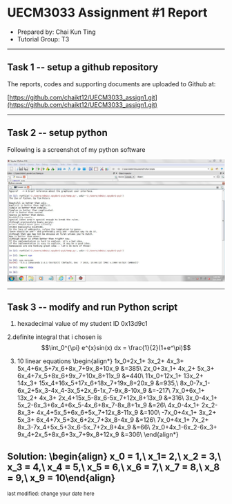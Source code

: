 UECM3033 Assignment #1 Report
========================================================

- Prepared by: Chai Kun Ting
- Tutorial Group: T3

--------------------------------------------------------

## Task 1 -- setup a github repository

The reports, codes and supporting documents are uploaded to Github at: 

[https://github.com/chaikt12/UECM3033_assign1.git](https://github.com/chaikt12/UECM3033_assign1.git)


---------------------------------------------------------

## Task 2 -- setup python

Following is a screenshot of my python software

![python.png](python.png)


------------------------------------------------------------

## Task 3 -- modify and run Python script

1. hexadecimal value of my student ID 0x13d9c1

2.definite integral that i chosen is $$\int_0^{\pi} e^{x}sin(x) dx = \frac{1}{2}(1+e^\pi)$$

3. 10 linear equations
\begin{align*}
1x_0+2x_1+	3x_2+	4x_3+	5x_4+6x_5+7x_6+8x_7+9x_8+10x_9 &=385\\
2x_0+3x_1+	4x_2+	5x_3+	6x_4+7x_5+8x_6+9x_7+10x_8+11x_9 &=440\\
11x_0+12x_1+	13x_2+	14x_3+	15x_4+16x_5+17x_6+18x_7+19x_8+20x_9
&=935,\\
8x_0-7x_1-6x_2+5x_3-4x_4-3x_5+2x_6-1x_7-9x_8-10x_9 &=-217\\
7x_0+6x_1+	13x_2+	4x_3+	2x_4+15x_5-8x_6-5x_7+12x_8+13x_9 &=316\\
3x_0-4x_1+	5x_2-6x_3+6x_4+6x_5-4x_6+8x_7-8x_8+1x_9 &=26\\
4x_0-4x_1+	2x_2-8x_3+	4x_4+5x_5+6x_6+5x_7+12x_8-11x_9 &=100\\
-7x_0+4x_1+	3x_2+	5x_3+	6x_4+7x_5+3x_6+2x_7+3x_8-4x_9 &=126\\
7x_0+4x_1+	7x_2+	8x_3-7x_4+5x_5+3x_6-5x_7+2x_8+4x_9 &=66\\
2x_0+4x_1-6x_2-6x_3+	9x_4+2x_5+8x_6+3x_7+9x_8+12x_9 &=306\\
\end{align*}

Solution: \begin{align} x_0 = 1,\\ x_1= 2,\\ x_2 = 3,\\ x_3 = 4,\\ x_4 = 5,\\ x_5 = 6,\\ x_6 = 7,\\ x_7 = 8,\\ x_8 = 9,\\ x_9 = 10\end{align}
-----------------------------------

<sup>last modified: change your date here</sup>
